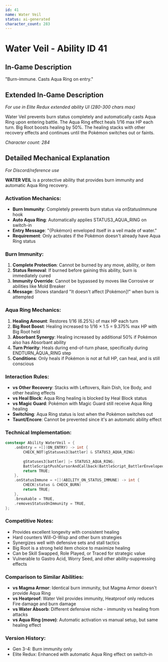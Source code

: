 ```yaml
---
id: 41
name: Water Veil
status: ai-generated
character_count: 283
---
```


# Water Veil - Ability ID 41

## In-Game Description
"Burn-immune. Casts Aqua Ring on entry."

## Extended In-Game Description
*For use in Elite Redux extended ability UI (280-300 chars max)*

Water Veil prevents burn status completely and automatically casts Aqua Ring upon entering battle. The Aqua Ring effect heals 1/16 max HP each turn. Big Root boosts healing by 50%. The healing stacks with other recovery effects and continues until the Pokémon switches out or faints.

*Character count: 284*

## Detailed Mechanical Explanation
*For Discord/reference use*

**WATER VEIL** is a protective ability that provides burn immunity and automatic Aqua Ring recovery.

### Activation Mechanics:
- **Burn Immunity**: Completely prevents burn status via onStatusImmune hook
- **Auto Aqua Ring**: Automatically applies STATUS3_AQUA_RING on switch-in
- **Entry Message**: "{Pokémon} enveloped itself in a veil made of water."
- **Requirement**: Only activates if the Pokémon doesn't already have Aqua Ring status

### Burn Immunity:
1. **Complete Protection**: Cannot be burned by any move, ability, or item
2. **Status Removal**: If burned before gaining this ability, burn is immediately cured
3. **Immunity Override**: Cannot be bypassed by moves like Corrosive or abilities like Mold Breaker
4. **Message**: Shows standard "It doesn't affect [Pokémon]!" when burn is attempted

### Aqua Ring Mechanics:
1. **Healing Amount**: Restores 1/16 (6.25%) of max HP each turn
2. **Big Root Boost**: Healing increased to 1/16 × 1.5 = 9.375% max HP with Big Root held
3. **Absorbant Synergy**: Healing increased by additional 50% if Pokémon also has Absorbant ability
4. **Turn Priority**: Heals during end-of-turn phase, specifically during ENDTURN_AQUA_RING step
5. **Conditions**: Only heals if Pokémon is not at full HP, can heal, and is still conscious

### Interaction Rules:
- **vs Other Recovery**: Stacks with Leftovers, Rain Dish, Ice Body, and other healing effects
- **vs Heal Block**: Aqua Ring healing is blocked by Heal Block status
- **vs Magic Guard**: Pokémon with Magic Guard still receive Aqua Ring healing
- **Switching**: Aqua Ring status is lost when the Pokémon switches out
- **Taunt/Encore**: Cannot be prevented since it's an automatic ability effect

### Technical Implementation:
```c
constexpr Ability WaterVeil = {
    .onEntry = +[](ON_ENTRY) -> int {
        CHECK_NOT(gStatuses3[battler] & STATUS3_AQUA_RING)
        
        gStatuses3[battler] |= STATUS3_AQUA_RING;
        BattleScriptPushCursorAndCallback(BattleScript_BattlerEnvelopedItselfInAVeil);
        return TRUE;
    },
    .onStatusImmune = +[](ABILITY_ON_STATUS_IMMUNE) -> int {
        CHECK(status & CHECK_BURN)
        return TRUE;
    },
    .breakable = TRUE,
    .removesStatusOnImmunity = TRUE,
};
```

### Competitive Notes:
- Provides excellent longevity with consistent healing
- Hard counters Will-O-Wisp and other burn strategies
- Synergizes well with defensive sets and stall tactics
- Big Root is a strong held item choice to maximize healing
- Can be Skill Swapped, Role Played, or Traced for strategic value
- Vulnerable to Gastro Acid, Worry Seed, and other ability-suppressing effects

### Comparison to Similar Abilities:
- **vs Magma Armor**: Identical burn immunity, but Magma Armor doesn't provide Aqua Ring
- **vs Heatproof**: Water Veil provides immunity, Heatproof only reduces Fire damage and burn damage
- **vs Water Absorb**: Different defensive niche - immunity vs healing from attacks
- **vs Aqua Ring (move)**: Automatic activation vs manual setup, but same healing effect

### Version History:
- Gen 3-4: Burn immunity only
- Elite Redux: Enhanced with automatic Aqua Ring effect on switch-in